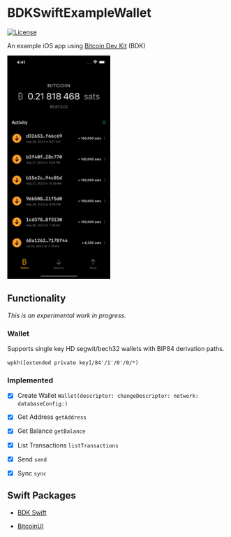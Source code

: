 # BDKSwiftExampleWallet

[![License](https://img.shields.io/badge/license-MIT%2FApache--2.0-blue.svg)](https://github.com/reez/BDKSwiftExampleWallet/blob/main/LICENSE)

An example iOS app using [Bitcoin Dev Kit](https://github.com/bitcoindevkit) (BDK)

<img src="Docs/bitcoin-screen.png" alt="Screenshot" width="236" height="511">

## Functionality

*This is an experimental work in progress.*

### Wallet

Supports single key HD segwit/bech32 wallets with BIP84 derivation paths. 

`wpkh([extended private key]/84'/1'/0'/0/*)`

### Implemented

- [x] Create Wallet `Wallet(descriptor: changeDescriptor: network: databaseConfig:)`

- [x] Get Address `getAddress`

- [x] Get Balance `getBalance`

- [x] List Transactions `listTransactions`

- [x] Send `send`

- [x] Sync `sync`

## Swift Packages

- [BDK Swift](https://github.com/bitcoindevkit/bdk-swift)

- [BitcoinUI](https://github.com/reez/BitcoinUI)
